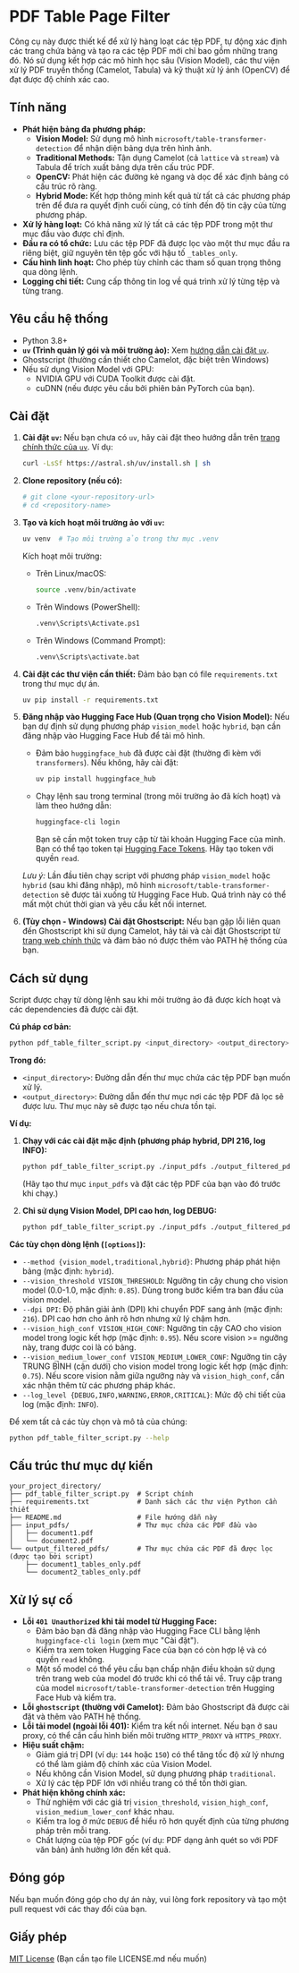# PDF Table Page Filter

Công cụ này được thiết kế để xử lý hàng loạt các tệp PDF, tự động xác định các trang chứa bảng và tạo ra các tệp PDF mới chỉ bao gồm những trang đó. Nó sử dụng kết hợp các mô hình học sâu (Vision Model), các thư viện xử lý PDF truyền thống (Camelot, Tabula) và kỹ thuật xử lý ảnh (OpenCV) để đạt được độ chính xác cao.

## Tính năng

*   **Phát hiện bảng đa phương pháp:**
    *   **Vision Model:** Sử dụng mô hình `microsoft/table-transformer-detection` để nhận diện bảng dựa trên hình ảnh.
    *   **Traditional Methods:** Tận dụng Camelot (cả `lattice` và `stream`) và Tabula để trích xuất bảng dựa trên cấu trúc PDF.
    *   **OpenCV:** Phát hiện các đường kẻ ngang và dọc để xác định bảng có cấu trúc rõ ràng.
    *   **Hybrid Mode:** Kết hợp thông minh kết quả từ tất cả các phương pháp trên để đưa ra quyết định cuối cùng, có tính đến độ tin cậy của từng phương pháp.
*   **Xử lý hàng loạt:** Có khả năng xử lý tất cả các tệp PDF trong một thư mục đầu vào được chỉ định.
*   **Đầu ra có tổ chức:** Lưu các tệp PDF đã được lọc vào một thư mục đầu ra riêng biệt, giữ nguyên tên tệp gốc với hậu tố `_tables_only`.
*   **Cấu hình linh hoạt:** Cho phép tùy chỉnh các tham số quan trọng thông qua dòng lệnh.
*   **Logging chi tiết:** Cung cấp thông tin log về quá trình xử lý từng tệp và từng trang.

## Yêu cầu hệ thống

*   Python 3.8+
*   **`uv` (Trình quản lý gói và môi trường ảo):** Xem [hướng dẫn cài đặt `uv`](https://github.com/astral-sh/uv).
*   Ghostscript (thường cần thiết cho Camelot, đặc biệt trên Windows)
*   Nếu sử dụng Vision Model với GPU:
    *   NVIDIA GPU với CUDA Toolkit được cài đặt.
    *   cuDNN (nếu được yêu cầu bởi phiên bản PyTorch của bạn).

## Cài đặt

1.  **Cài đặt `uv`:**
    Nếu bạn chưa có `uv`, hãy cài đặt theo hướng dẫn trên [trang chính thức của `uv`](https://github.com/astral-sh/uv).
    Ví dụ:
    ```bash
    curl -LsSf https://astral.sh/uv/install.sh | sh
    ```

2.  **Clone repository (nếu có):**
    ```bash
    # git clone <your-repository-url>
    # cd <repository-name>
    ```

3.  **Tạo và kích hoạt môi trường ảo với `uv`:**
    ```bash
    uv venv  # Tạo môi trường ảo trong thư mục .venv
    ```
    Kích hoạt môi trường:
    *   Trên Linux/macOS:
        ```bash
        source .venv/bin/activate
        ```
    *   Trên Windows (PowerShell):
        ```bash
        .venv\Scripts\Activate.ps1
        ```
    *   Trên Windows (Command Prompt):
        ```bash
        .venv\Scripts\activate.bat
        ```

4.  **Cài đặt các thư viện cần thiết:**
    Đảm bảo bạn có file `requirements.txt` trong thư mục dự án.
    ```bash
    uv pip install -r requirements.txt
    ```

5.  **Đăng nhập vào Hugging Face Hub (Quan trọng cho Vision Model):**
    Nếu bạn dự định sử dụng phương pháp `vision_model` hoặc `hybrid`, bạn cần đăng nhập vào Hugging Face Hub để tải mô hình.
    *   Đảm bảo `huggingface_hub` đã được cài đặt (thường đi kèm với `transformers`). Nếu không, hãy cài đặt:
        ```bash
        uv pip install huggingface_hub
        ```
    *   Chạy lệnh sau trong terminal (trong môi trường ảo đã kích hoạt) và làm theo hướng dẫn:
        ```bash
        huggingface-cli login
        ```
        Bạn sẽ cần một token truy cập từ tài khoản Hugging Face của mình. Bạn có thể tạo token tại [Hugging Face Tokens](https://huggingface.co/settings/tokens). Hãy tạo token với quyền `read`.

    *Lưu ý:* Lần đầu tiên chạy script với phương pháp `vision_model` hoặc `hybrid` (sau khi đăng nhập), mô hình `microsoft/table-transformer-detection` sẽ được tải xuống từ Hugging Face Hub. Quá trình này có thể mất một chút thời gian và yêu cầu kết nối internet.

6.  **(Tùy chọn - Windows) Cài đặt Ghostscript:**
    Nếu bạn gặp lỗi liên quan đến Ghostscript khi sử dụng Camelot, hãy tải và cài đặt Ghostscript từ [trang web chính thức](https://www.ghostscript.com/releases/gsdnld.html) và đảm bảo nó được thêm vào PATH hệ thống của bạn.

## Cách sử dụng

Script được chạy từ dòng lệnh sau khi môi trường ảo đã được kích hoạt và các dependencies đã được cài đặt.

**Cú pháp cơ bản:**

```bash
python pdf_table_filter_script.py <input_directory> <output_directory> [options]
```

**Trong đó:**

*   `<input_directory>`: Đường dẫn đến thư mục chứa các tệp PDF bạn muốn xử lý.
*   `<output_directory>`: Đường dẫn đến thư mục nơi các tệp PDF đã lọc sẽ được lưu. Thư mục này sẽ được tạo nếu chưa tồn tại.

**Ví dụ:**

1.  **Chạy với các cài đặt mặc định (phương pháp hybrid, DPI 216, log INFO):**
    ```bash
    python pdf_table_filter_script.py ./input_pdfs ./output_filtered_pdfs
    ```
    (Hãy tạo thư mục `input_pdfs` và đặt các tệp PDF của bạn vào đó trước khi chạy.)

2.  **Chỉ sử dụng Vision Model, DPI cao hơn, log DEBUG:**
    ```bash
    python pdf_table_filter_script.py ./input_pdfs ./output_filtered_pdfs --method vision_model --dpi 288 --log_level DEBUG
    ```

**Các tùy chọn dòng lệnh (`[options]`):**
*   `--method {vision_model,traditional,hybrid}`: Phương pháp phát hiện bảng (mặc định: `hybrid`).
*   `--vision_threshold VISION_THRESHOLD`: Ngưỡng tin cậy chung cho vision model (0.0-1.0, mặc định: `0.85`). Dùng trong bước kiểm tra ban đầu của vision model.
*   `--dpi DPI`: Độ phân giải ảnh (DPI) khi chuyển PDF sang ảnh (mặc định: `216`). DPI cao hơn cho ảnh rõ hơn nhưng xử lý chậm hơn.
*   `--vision_high_conf VISION_HIGH_CONF`: Ngưỡng tin cậy CAO cho vision model trong logic kết hợp (mặc định: `0.95`). Nếu score vision >= ngưỡng này, trang được coi là có bảng.
*   `--vision_medium_lower_conf VISION_MEDIUM_LOWER_CONF`: Ngưỡng tin cậy TRUNG BÌNH (cận dưới) cho vision model trong logic kết hợp (mặc định: `0.75`). Nếu score vision nằm giữa ngưỡng này và `vision_high_conf`, cần xác nhận thêm từ các phương pháp khác.
*   `--log_level {DEBUG,INFO,WARNING,ERROR,CRITICAL}`: Mức độ chi tiết của log (mặc định: `INFO`).

Để xem tất cả các tùy chọn và mô tả của chúng:
```bash
python pdf_table_filter_script.py --help
```

## Cấu trúc thư mục dự kiến

```
your_project_directory/
├── pdf_table_filter_script.py  # Script chính
├── requirements.txt            # Danh sách các thư viện Python cần thiết
├── README.md                   # File hướng dẫn này
├── input_pdfs/                 # Thư mục chứa các PDF đầu vào
│   ├── document1.pdf
│   └── document2.pdf
└── output_filtered_pdfs/       # Thư mục chứa các PDF đã được lọc (được tạo bởi script)
    ├── document1_tables_only.pdf
    └── document2_tables_only.pdf
```

## Xử lý sự cố

*   **Lỗi `401 Unauthorized` khi tải model từ Hugging Face:**
    *   Đảm bảo bạn đã đăng nhập vào Hugging Face CLI bằng lệnh `huggingface-cli login` (xem mục "Cài đặt").
    *   Kiểm tra xem token Hugging Face của bạn có còn hợp lệ và có quyền `read` không.
    *   Một số model có thể yêu cầu bạn chấp nhận điều khoản sử dụng trên trang web của model đó trước khi có thể tải về. Truy cập trang của model `microsoft/table-transformer-detection` trên Hugging Face Hub và kiểm tra.
*   **Lỗi `ghostscript` (thường với Camelot):** Đảm bảo Ghostscript đã được cài đặt và thêm vào PATH hệ thống.
*   **Lỗi tải model (ngoài lỗi 401):** Kiểm tra kết nối internet. Nếu bạn ở sau proxy, có thể cần cấu hình biến môi trường `HTTP_PROXY` và `HTTPS_PROXY`.
*   **Hiệu suất chậm:**
    *   Giảm giá trị DPI (ví dụ: `144` hoặc `150`) có thể tăng tốc độ xử lý nhưng có thể làm giảm độ chính xác của Vision Model.
    *   Nếu không cần Vision Model, sử dụng phương pháp `traditional`.
    *   Xử lý các tệp PDF lớn với nhiều trang có thể tốn thời gian.
*   **Phát hiện không chính xác:**
    *   Thử nghiệm với các giá trị `vision_threshold`, `vision_high_conf`, `vision_medium_lower_conf` khác nhau.
    *   Kiểm tra log ở mức `DEBUG` để hiểu rõ hơn quyết định của từng phương pháp trên mỗi trang.
    *   Chất lượng của tệp PDF gốc (ví dụ: PDF dạng ảnh quét so với PDF văn bản) ảnh hưởng lớn đến kết quả.

## Đóng góp

Nếu bạn muốn đóng góp cho dự án này, vui lòng fork repository và tạo một pull request với các thay đổi của bạn.

## Giấy phép

[MIT License](LICENSE.md) (Bạn cần tạo file LICENSE.md nếu muốn)
